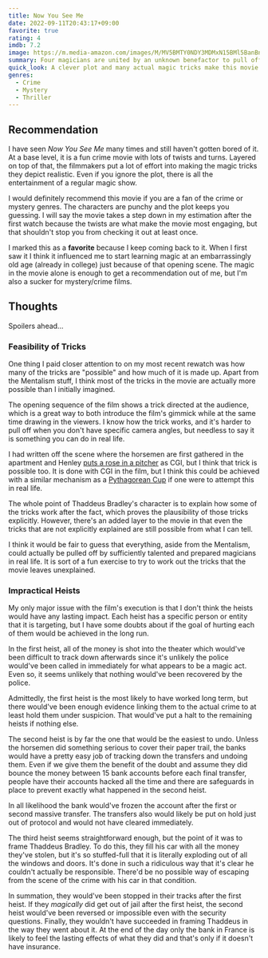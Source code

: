```yaml
---
title: Now You See Me
date: 2022-09-11T20:43:17+09:00
favorite: true
rating: 4
imdb: 7.2
image: https://m.media-amazon.com/images/M/MV5BMTY0NDY3MDMxN15BMl5BanBnXkFtZTcwOTM5NzMzOQ@@._V1_SX800.webp
summary: Four magicians are united by an unknown benefactor to pull off a series of heists
quick_look: A clever plot and many actual magic tricks make this movie an enjoyable romp. I would recommend it to most people due to the broad appeal of the [illusions](https://youtu.be/X1WSH0VzoaM) and especially to people that like crime movies.
genres:
  - Crime
  - Mystery
  - Thriller
---
```

## Recommendation
I have seen _Now You See Me_ many times and still haven't gotten bored of it. At a base level, it is a fun crime movie with lots of twists and turns. Layered on top of that, the filmmakers put a lot of effort into making the magic tricks they depict realistic. Even if you ignore the plot, there is all the entertainment of a regular magic show.

I would definitely recommend this movie if you are a fan of the crime or mystery genres. The characters are punchy and the plot keeps you guessing. I will say the movie takes a step down in my estimation after the first watch because the twists are what make the movie most engaging, but that shouldn't stop you from checking it out at least once.

I marked this as a **favorite** because I keep coming back to it. When I first saw it I think it influenced me to start learning magic at an embarrassingly old age (already in college) just because of that opening scene. The magic in the movie alone is enough to get a recommendation out of me, but I'm also a sucker for mystery/crime films.

## Thoughts
Spoilers ahead...

### Feasibility of Tricks
One thing I paid closer attention to on my most recent rewatch was how many of the tricks are "possible" and how much of it is made up. Apart from the Mentalism stuff, I think most of the tricks in the movie are actually more possible than I initially imagined.

The opening sequence of the film shows a trick directed at the audience, which is a great way to both introduce the film's gimmick while at the same time drawing in the viewers. I know how the trick works, and it's harder to pull off when you don't have specific camera angles, but needless to say it is something you can do in real life.

I had written off the scene where the horsemen are first gathered in the apartment and Henley [puts a rose in a pitcher](https://youtu.be/GSQpio_F0Vc?t=45) as CGI, but I think that trick is possible too. It is done with CGI in the film, but I think this could be achieved with a similar mechanism as a [Pythagorean Cup](https://en.wikipedia.org/wiki/Pythagorean_cup) if one were to attempt this in real life.

The whole point of Thaddeus Bradley's character is to explain how some of the tricks work after the fact, which proves the plausibility of those tricks explicitly. However, there's an added layer to the movie in that even the tricks that are not explicitly explained are still possible from what I can tell. 

I think it would be fair to guess that everything, aside from the Mentalism, could actually be pulled off by sufficiently talented and prepared magicians in real life. It is sort of a fun exercise to try to work out the tricks that the movie leaves unexplained.

### Impractical Heists
My only major issue with the film's execution is that I don't think the heists would have any lasting impact. Each heist has a specific person or entity that it is targeting, but I have some doubts about if the goal of hurting each of them would be achieved in the long run.

In the first heist, all of the money is shot into the theater which would've been difficult to track down afterwards since it's unlikely the police would've been called in immediately for what appears to be a magic act. Even so, it seems unlikely that nothing would've been recovered by the police. 

Admittedly, the first heist is the most likely to have worked long term, but there would've been enough evidence linking them to the actual crime to at least hold them under suspicion. That would've put a halt to the remaining heists if nothing else.

The second heist is by far the one that would be the easiest to undo. Unless the horsemen did something serious to cover their paper trail, the banks would have a pretty easy job of tracking down the transfers and undoing them. Even if we give them the benefit of the doubt and assume they did bounce the money between 15 bank accounts before each final transfer, people have their accounts hacked all the time and there are safeguards in place to prevent exactly what happened in the second heist.

In all likelihood the bank would've frozen the account after the first or second massive transfer. The transfers also would likely be put on hold just out of protocol and would not have cleared immediately.

The third heist seems straightforward enough, but the point of it was to frame Thaddeus Bradley. To do this, they fill his car with all the money they've stolen, but it's so stuffed-full that it is literally exploding out of all the windows and doors. It's done in such a ridiculous way that it's clear he couldn't actually be responsible. There'd be no possible way of escaping from the scene of the crime with his car in that condition.

In summation, they would've been stopped in their tracks after the first heist. If they _magically_ did get out of jail after the first heist, the second heist would've been reversed or impossible even with the security questions. Finally, they wouldn't have succeeded in framing Thaddeus in the way they went about it. At the end of the day only the bank in France is likely to feel the lasting effects of what they did and that's only if it doesn't have insurance.